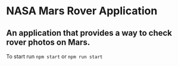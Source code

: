 # NASA Mars Rover Application
## An application that provides a way to check rover photos on Mars.

To start run `npm start` or `npm run start`